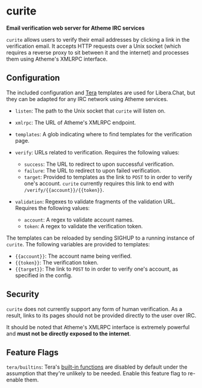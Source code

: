 # curite

__Email verification web server for Atheme IRC services__

`curite` allows users to verify their email addresses by clicking a link in the verification email.
It accepts HTTP requests over a Unix socket (which requires a reverse proxy to sit between it and the internet)
and processes them using Atheme's XMLRPC interface.

## Configuration

The included configuration and [Tera](https://keats.github.io/tera/docs/) templates are used for Libera.Chat,
but they can be adapted for any IRC network using Atheme services.

* `listen`: The path to the Unix socket that `curite` will listen on.
* `xmlrpc`: The URL of Atheme's XMLRPC endpoint.
* `templates`: A glob indicating where to find templates for the verification page.
  
* `verify`: URLs related to verification. Requires the following values:
  * `success`: The URL to redirect to upon successful verification.
  * `failure`: The URL to redirect to upon failed verification.
  * `target`: Provided to templates as the link to `POST` to in order to verify one's account.
    `curite` currently requires this link to end with `/verify/{{account}}/{{token}}`.
* `validation`: Regexes to validate fragments of the validation URL. Requires the following values:
  * `account`: A regex to validate account names.
  * `token`: A regex to validate the verification token.

The templates can be reloaded by sending SIGHUP to a running instance of `curite`.
The following variables are provided to templates:

* `{{account}}`: The account name being verified.
* `{{token}}`: The verification token.
* `{{target}}`: The link to `POST` to in order to verify one's account, as specified in the config.

## Security

`curite` does not currently support any form of human verification.
As a result, links to its pages should not be provided directly to the user over IRC.

It should be noted that Atheme's XMLRPC interface is extremely powerful and
**must not be directly exposed to the internet**.

## Feature Flags

`tera/builtins`: Tera's [built-in functions](https://keats.github.io/tera/docs/#built-ins)
are disabled by default under the assumption that they're unlikely to be needed.
Enable this feature flag to re-enable them.
